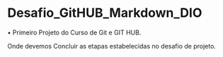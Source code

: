 # Desafio_GitHUB_Markdown_DIO

• Primeiro Projeto do Curso de Git e GIT HUB.

Onde devemos Concluir as etapas estabelecidas no desafio de projeto.


